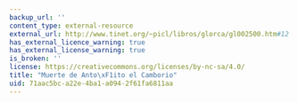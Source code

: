 ```yaml
---
backup_url: ''
content_type: external-resource
external_url: http://www.tinet.org/~picl/libros/glorca/gl002500.htm#12
has_external_licence_warning: true
has_external_license_warning: true
is_broken: ''
license: https://creativecommons.org/licenses/by-nc-sa/4.0/
title: "Muerte de Anto\xF1ito el Camborio"
uid: 71aac5bc-a22e-4ba1-a094-2f61fa6811aa
---
```

